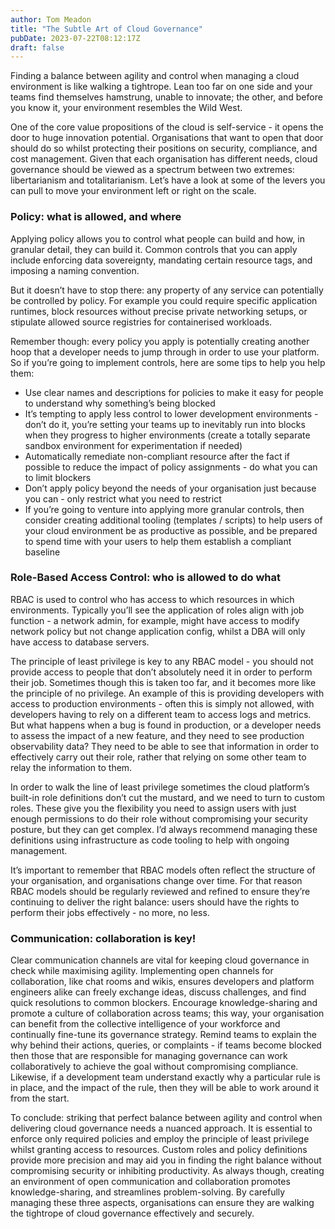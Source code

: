 ```yaml
---
author: Tom Meadon
title: "The Subtle Art of Cloud Governance"
pubDate: 2023-07-22T08:12:17Z
draft: false
---
```

Finding a balance between agility and control when managing a cloud environment is like walking a tightrope. Lean too far on one side and your teams find themselves hamstrung, unable to innovate; the other, and before you know it, your environment resembles the Wild West.  

One of the core value propositions of the cloud is self-service - it opens the door to huge innovation potential.  Organisations that want to open that door should do so whilst protecting their positions on security, compliance, and cost management.  Given that each organisation has different needs, cloud governance should be viewed as a spectrum between two extremes: libertarianism and totalitarianism.  Let’s have a look at some of the levers you can pull to move your environment left or right on the scale.

### Policy:  what is allowed, and where

Applying policy allows you to control what people can build and how, in granular detail, they can build it.  Common controls that you can apply include enforcing data sovereignty, mandating certain resource tags, and imposing a naming convention.

But it doesn’t have to stop there: any property of any service can potentially be controlled by policy.  For example you could require specific application runtimes, block resources without precise private networking setups, or stipulate allowed source registries for containerised workloads.  

Remember though: every policy you apply is potentially creating another hoop that a developer needs to jump through in order to use your platform.  So if you’re going to implement controls, here are some tips to help you help them:

- Use clear names and descriptions for policies to make it easy for people to understand why something’s being blocked
- It’s tempting to apply less control to lower development environments - don’t do it, you’re setting your teams up to inevitably run into blocks when they progress to higher environments (create a totally separate sandbox environment for experimentation if needed)
- Automatically remediate non-compliant resource after the fact if possible to reduce the impact of policy assignments - do what you can to limit blockers
- Don’t apply policy beyond the needs of your organisation just because you can - only restrict what you need to restrict
- If you’re going to venture into applying more granular controls, then consider creating additional tooling (templates / scripts) to help users of your cloud environment be as productive as possible, and be prepared to spend time with your users to help them establish a compliant baseline

### Role-Based Access Control: who is allowed to do what

RBAC is used to control who has access to which resources in which environments.  Typically you’ll see the application of roles align with job function - a network admin, for example, might have access to modify network policy but not change application config, whilst a DBA will only have access to database servers.  

The principle of least privilege is key to any RBAC model - you should not provide access to people that don’t absolutely need it in order to perform their job.  Sometimes though this is taken too far, and it becomes more like the principle of no privilege.  An example of this is providing developers with access to production environments - often this is simply not allowed, with developers having to rely on a different team to access logs and metrics.  But what happens when a bug is found in production, or a developer needs to assess the impact of a new feature, and they need to see production observability data?  They need to be able to see that information in order to effectively carry out their role, rather that relying on some other team to relay the information to them.  

In order to walk the line of least privilege sometimes the cloud platform’s built-in role definitions don’t cut the mustard, and we need to turn to custom roles.  These give you the flexibility you need to assign users with just enough permissions to do their role without compromising your security posture, but they can get complex.  I’d always recommend managing these definitions using infrastructure as code tooling to help with ongoing management.  

It’s important to remember that RBAC models often reflect the structure of your organisation, and organisations change over time.  For that reason RBAC models should be regularly reviewed and refined to ensure they’re continuing to deliver the right balance: users should have the rights to perform their jobs effectively - no more, no less.

### Communication: collaboration is key!

Clear communication channels are vital for keeping cloud governance in check while maximising agility. Implementing open channels for collaboration, like chat rooms and wikis, ensures developers and platform engineers alike can freely exchange ideas, discuss challenges, and find quick resolutions to common blockers. Encourage knowledge-sharing and promote a culture of collaboration across teams; this way, your organisation can benefit from the collective intelligence of your workforce and continually fine-tune its governance strategy.  Remind teams to explain the why behind their actions, queries, or complaints - if teams become blocked then those that are responsible for managing governance can work collaboratively to achieve the goal without compromising compliance.  Likewise, if a development team understand exactly why a particular rule is in place, and the impact of the rule, then they will be able to work around it from the start.  

To conclude: striking that perfect balance between agility and control when delivering cloud governance needs a nuanced approach.  It is essential to enforce only required policies and employ the principle of least privilege whilst granting access to resources. Custom roles and policy definitions provide more precision and may aid you in finding the right balance without compromising security or inhibiting productivity.  As always though, creating an environment of open communication and collaboration promotes knowledge-sharing, and streamlines problem-solving.  By carefully managing these three aspects, organisations can ensure they are walking the tightrope of cloud governance effectively and securely.
